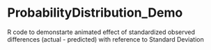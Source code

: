 # ProbabilityDistribution_Demo
R code to demonstarte animated effect of standardized observed differences (actual - predicted) with reference to Standard Deviation
